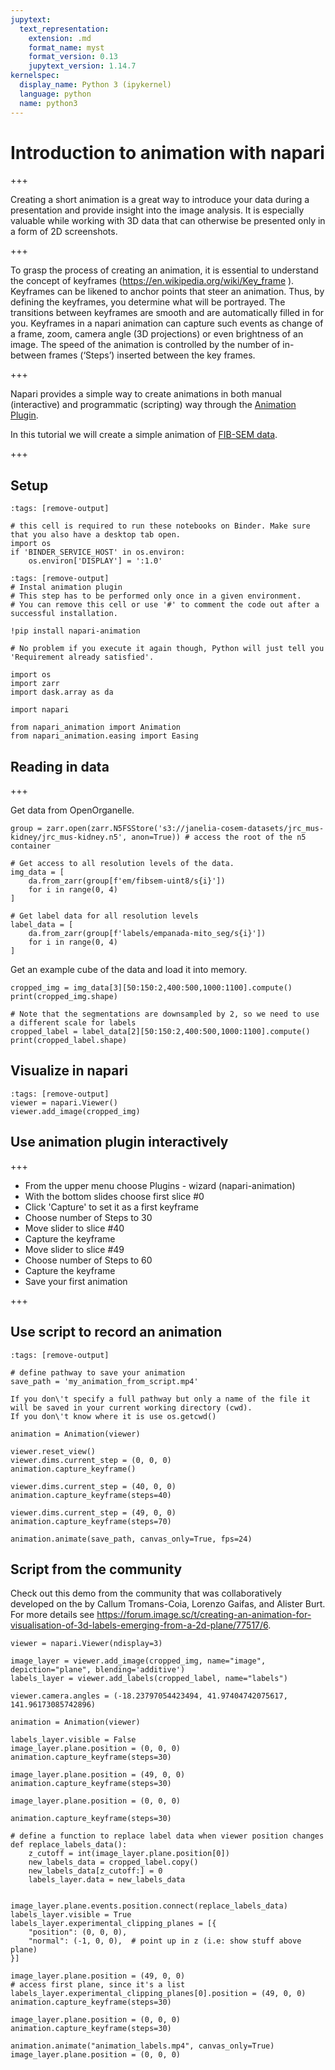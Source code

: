 ```yaml
---
jupytext:
  text_representation:
    extension: .md
    format_name: myst
    format_version: 0.13
    jupytext_version: 1.14.7
kernelspec:
  display_name: Python 3 (ipykernel)
  language: python
  name: python3
---
```


# Introduction to animation with napari

+++

Creating a short animation is a great way to introduce your data during a presentation and provide insight into the image analysis. It is especially valuable while working with 3D data that can otherwise be presented only in a form of 2D screenshots.

+++

To grasp the process of creating an animation, it is essential to understand the concept of keyframes (https://en.wikipedia.org/wiki/Key_frame ). Keyframes can be likened to anchor points that steer an animation. Thus, by defining the keyframes, you determine what will be portrayed. The transitions between keyframes are smooth and are automatically filled in for you. Keyframes in a napari animation can capture such events as change of a frame, zoom, camera angle (3D projections) or even brightness of an image. The speed of the animation is controlled by the number of in-between frames (‘Steps’) inserted between the key frames.

+++

Napari provides a simple way to create animations in both manual (interactive) and programmatic (scripting) way through the [Animation Plugin](https://github.com/napari/napari-animation).

In this tutorial we will create a simple animation of [FIB-SEM data](https://openorganelle.janelia.org/datasets/jrc_mus-kidney).

+++

## Setup

```{code-cell} ipython3
:tags: [remove-output]

# this cell is required to run these notebooks on Binder. Make sure that you also have a desktop tab open.
import os
if 'BINDER_SERVICE_HOST' in os.environ:
    os.environ['DISPLAY'] = ':1.0'
```

```{code-cell} ipython3
:tags: [remove-output]
# Instal animation plugin
# This step has to be performed only once in a given environment.
# You can remove this cell or use '#' to comment the code out after a successful installation.

!pip install napari-animation

# No problem if you execute it again though, Python will just tell you 'Requirement already satisfied'.
```

```{code-cell} ipython3
import os
import zarr
import dask.array as da

import napari

from napari_animation import Animation
from napari_animation.easing import Easing
```

## Reading in data

+++

Get data from OpenOrganelle.

```{code-cell} ipython3
group = zarr.open(zarr.N5FSStore('s3://janelia-cosem-datasets/jrc_mus-kidney/jrc_mus-kidney.n5', anon=True)) # access the root of the n5 container

# Get access to all resolution levels of the data.
img_data = [
    da.from_zarr(group[f'em/fibsem-uint8/s{i}'])
    for i in range(0, 4)
]

# Get label data for all resolution levels
label_data = [
    da.from_zarr(group[f'labels/empanada-mito_seg/s{i}'])
    for i in range(0, 4)
]
```

Get an example cube of the data and load it into memory.

```{code-cell} ipython3
cropped_img = img_data[3][50:150:2,400:500,1000:1100].compute()
print(cropped_img.shape)

# Note that the segmentations are downsampled by 2, so we need to use a different scale for labels
cropped_label = label_data[2][50:150:2,400:500,1000:1100].compute()
print(cropped_label.shape)
```

## Visualize in napari

```{code-cell} ipython3
:tags: [remove-output]
viewer = napari.Viewer()
viewer.add_image(cropped_img)
```

## Use animation plugin interactively

+++

- From the upper menu choose Plugins - wizard (napari-animation)
- With the bottom slides choose first slice \#0 
- Click 'Capture' to set it as a first keyframe
- Choose number of Steps to 30
- Move slider to slice \#40
- Capture the keyframe
- Move slider to slice \#49
- Choose number of Steps to 60
- Capture the keyframe
- Save your first animation

+++

## Use script to record an animation

```{code-cell} ipython3
:tags: [remove-output]

# define pathway to save your animation
save_path = 'my_animation_from_script.mp4'
```

```{note}
If you don\'t specify a full pathway but only a name of the file it will be saved in your current working directory (cwd).
If you don\'t know where it is use os.getcwd()
```

```{code-cell} ipython3
animation = Animation(viewer)

viewer.reset_view()
viewer.dims.current_step = (0, 0, 0)
animation.capture_keyframe()

viewer.dims.current_step = (40, 0, 0)
animation.capture_keyframe(steps=40)

viewer.dims.current_step = (49, 0, 0)
animation.capture_keyframe(steps=70)

animation.animate(save_path, canvas_only=True, fps=24)
```

## Script from the community

Check out this demo from the community that was collaboratively developed on the by Callum Tromans-Coia, Lorenzo Gaifas, and Alister Burt. For more details see https://forum.image.sc/t/creating-an-animation-for-visualisation-of-3d-labels-emerging-from-a-2d-plane/77517/6.


```{code-cell} ipython3
viewer = napari.Viewer(ndisplay=3)

image_layer = viewer.add_image(cropped_img, name="image", depiction="plane", blending='additive')
labels_layer = viewer.add_labels(cropped_label, name="labels")

viewer.camera.angles = (-18.23797054423494, 41.97404742075617, 141.96173085742896)
```

```{code-cell} ipython3
animation = Animation(viewer)

labels_layer.visible = False
image_layer.plane.position = (0, 0, 0)
animation.capture_keyframe(steps=30)

image_layer.plane.position = (49, 0, 0)
animation.capture_keyframe(steps=30)

image_layer.plane.position = (0, 0, 0)

animation.capture_keyframe(steps=30)

# define a function to replace label data when viewer position changes
def replace_labels_data():
    z_cutoff = int(image_layer.plane.position[0])
    new_labels_data = cropped_label.copy()
    new_labels_data[z_cutoff:] = 0
    labels_layer.data = new_labels_data


image_layer.plane.events.position.connect(replace_labels_data)
labels_layer.visible = True
labels_layer.experimental_clipping_planes = [{
    "position": (0, 0, 0),
    "normal": (-1, 0, 0),  # point up in z (i.e: show stuff above plane)
}]

image_layer.plane.position = (49, 0, 0)
# access first plane, since it's a list
labels_layer.experimental_clipping_planes[0].position = (49, 0, 0)
animation.capture_keyframe(steps=30)

image_layer.plane.position = (0, 0, 0)
animation.capture_keyframe(steps=30)

animation.animate("animation_labels.mp4", canvas_only=True)
image_layer.plane.position = (0, 0, 0)
```
